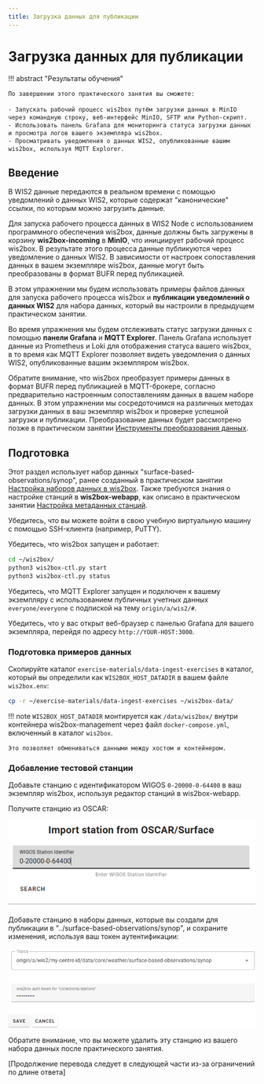 ```yaml
---
title: Загрузка данных для публикации
---
```


# Загрузка данных для публикации

!!! abstract "Результаты обучения"

    По завершении этого практического занятия вы сможете:
    
    - Запускать рабочий процесс wis2box путём загрузки данных в MinIO через командную строку, веб-интерфейс MinIO, SFTP или Python-скрипт.
    - Использовать панель Grafana для мониторинга статуса загрузки данных и просмотра логов вашего экземпляра wis2box.
    - Просматривать уведомления о данных WIS2, опубликованные вашим wis2box, используя MQTT Explorer.

## Введение

В WIS2 данные передаются в реальном времени с помощью уведомлений о данных WIS2, которые содержат "канонические" ссылки, по которым можно загрузить данные.

Для запуска рабочего процесса данных в WIS2 Node с использованием программного обеспечения wis2box, данные должны быть загружены в корзину **wis2box-incoming** в **MinIO**, что инициирует рабочий процесс wis2box. В результате этого процесса данные публикуются через уведомление о данных WIS2. В зависимости от настроек сопоставления данных в вашем экземпляре wis2box, данные могут быть преобразованы в формат BUFR перед публикацией.

В этом упражнении мы будем использовать примеры файлов данных для запуска рабочего процесса wis2box и **публикации уведомлений о данных WIS2** для набора данных, который вы настроили в предыдущем практическом занятии.

Во время упражнения мы будем отслеживать статус загрузки данных с помощью **панели Grafana** и **MQTT Explorer**. Панель Grafana использует данные из Prometheus и Loki для отображения статуса вашего wis2box, в то время как MQTT Explorer позволяет видеть уведомления о данных WIS2, опубликованные вашим экземпляром wis2box.

Обратите внимание, что wis2box преобразует примеры данных в формат BUFR перед публикацией в MQTT-брокере, согласно предварительно настроенным сопоставлениям данных в вашем наборе данных. В этом упражнении мы сосредоточимся на различных методах загрузки данных в ваш экземпляр wis2box и проверке успешной загрузки и публикации. Преобразование данных будет рассмотрено позже в практическом занятии [Инструменты преобразования данных](../data-conversion-tools).

## Подготовка

Этот раздел использует набор данных "surface-based-observations/synop", ранее созданный в практическом занятии [Настройка наборов данных в wis2box](/practical-sessions/configuring-wis2box-datasets). Также требуются знания о настройке станций в **wis2box-webapp**, как описано в практическом занятии [Настройка метаданных станций](/practical-sessions/configuring-station-metadata).

Убедитесь, что вы можете войти в свою учебную виртуальную машину с помощью SSH-клиента (например, PuTTY).

Убедитесь, что wis2box запущен и работает:

```bash
cd ~/wis2box/
python3 wis2box-ctl.py start
python3 wis2box-ctl.py status
```

Убедитесь, что MQTT Explorer запущен и подключен к вашему экземпляру с использованием публичных учетных данных `everyone/everyone` с подпиской на тему `origin/a/wis2/#`.

Убедитесь, что у вас открыт веб-браузер с панелью Grafana для вашего экземпляра, перейдя по адресу `http://YOUR-HOST:3000`.

### Подготовка примеров данных

Скопируйте каталог `exercise-materials/data-ingest-exercises` в каталог, который вы определили как `WIS2BOX_HOST_DATADIR` в вашем файле `wis2box.env`:

```bash
cp -r ~/exercise-materials/data-ingest-exercises ~/wis2box-data/
```

!!! note
    `WIS2BOX_HOST_DATADIR` монтируется как `/data/wis2box/` внутри контейнера wis2box-management через файл `docker-compose.yml`, включенный в каталог `wis2box`.
    
    Это позволяет обмениваться данными между хостом и контейнером.

### Добавление тестовой станции

Добавьте станцию с идентификатором WIGOS `0-20000-0-64400` в ваш экземпляр wis2box, используя редактор станций в wis2box-webapp.

Получите станцию из OSCAR:

<img alt="oscar-station" src="../../assets/img/webapp-test-station-oscar-search.png" width="600">

Добавьте станцию в наборы данных, которые вы создали для публикации в "../surface-based-observations/synop", и сохраните изменения, используя ваш токен аутентификации:

<img alt="webapp-test-station" src="../../assets/img/webapp-test-station-save.png" width="800">

Обратите внимание, что вы можете удалить эту станцию из вашего набора данных после практического занятия.

[Продолжение перевода следует в следующей части из-за ограничений по длине ответа]